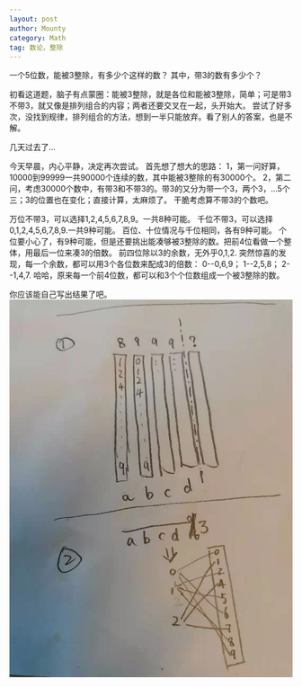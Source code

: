 ```yaml
---
layout: post
author: Mounty
category: Math
tag: 数论，整除
---
```

一个5位数，能被3整除，有多少个这样的数？
其中，带3的数有多少个？

初看这道题，脑子有点蒙圈：能被3整除，就是各位和能被3整除，简单；可是带3不带3，就又像是排列组合的内容；两者还要交叉在一起，头开始大。
尝试了好多次，没找到规律，排列组合的方法，想到一半只能放弃。看了别人的答案，也是不解。

几天过去了...

今天早晨，内心平静，决定再次尝试。
首先想了想大的思路：
1，第一问好算，10000到99999一共90000个连续的数，其中能被3整除的有30000个。
2，第二问，考虑30000个数中，有带3和不带3的。带3的又分为带一个3，两个3，...5个三；3的位置也在变化；直接计算，太麻烦了。
干脆考虑算不带3的个数吧。

万位不带3，可以选择1,2,4,5,6,7,8,9。一共8种可能。
千位不带3，可以选择0,1,2,4,5,6,7,8,9.一共9种可能。
百位、十位情况与千位相同，各有9种可能。
个位要小心了，有9种可能，但是还要挑出能凑够被3整除的数。把前4位看做一个整体，用最后一位来凑3的倍数。
前四位除以3的余数，无外乎0,1,2. 突然惊喜的发现，每一个余数，都可以用3个各位数来配成3的倍数： 0--0,6,9； 1--2,5,8； 2--1,4,7.
哈哈，原来每一个前4位数，都可以和3个个位数组成一个被3整除的数。

你应该能自己写出结果了吧。
<img src="/assets/image/Math_数论_除3.jpg">